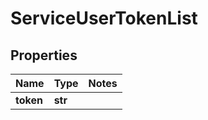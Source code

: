 # ServiceUserTokenList

## Properties
Name | Type | Notes
------------ | ------------- | -------------
**token** | **str** |



